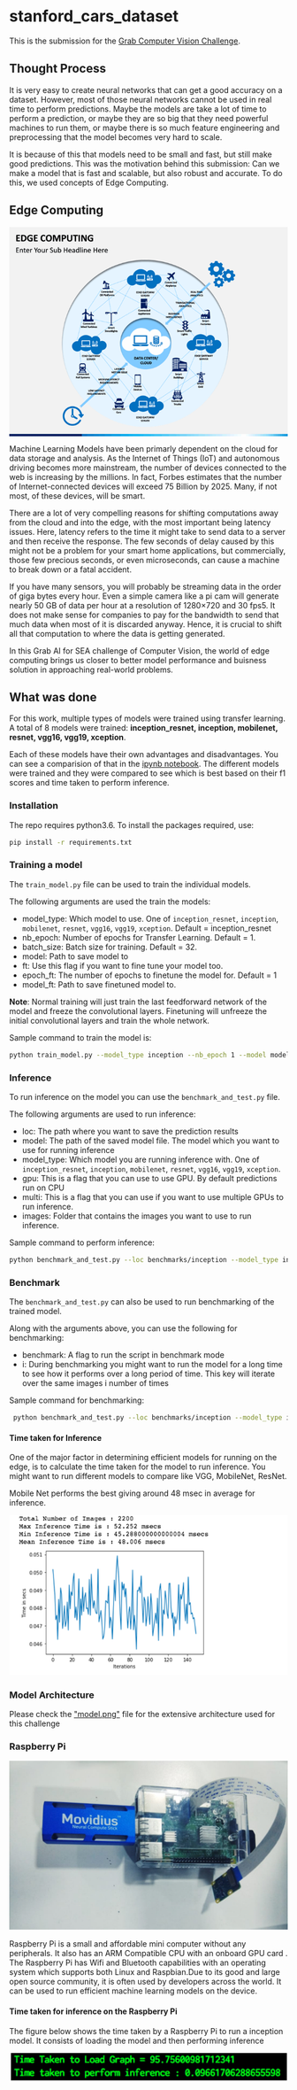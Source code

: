 # stanford_cars_dataset
This is the submission for the [Grab Computer Vision Challenge](https://www.aiforsea.com/computer-vision).

## Thought Process
It is very easy to create neural networks that can get a good accuracy on a dataset. However, most of those neural networks cannot be used in real time to perform predictions. Maybe the models are take a lot of time to perform a prediction, or maybe they are so big that they need powerful machines to run them, or maybe there is so much feature engineering and preprocessing that the model becomes very hard to scale.

It is because of this that models need to be small and fast, but still make good predictions. This was the motivation behind this submission: Can we make a model that is fast and scalable, but also robust and accurate. To do this, we used concepts of Edge Computing.

## Edge Computing
<img align="center" src="images\edge-computing-slide5.png" alt="edge computing"><br/>

Machine Learning Models have been primarly dependent on the cloud for data storage and analysis. As the Internet of Things (IoT) and autonomous driving becomes more mainstream, the number of devices connected to the web is increasing by the millions. In fact, Forbes estimates that the number of Internet-connected devices will exceed 75 Billion by 2025. Many, if not most, of these devices, will be smart.

There are a lot of very compelling reasons for shifting computations away from the cloud and into the edge, with the most important being latency issues. Here, latency refers to the time it might take to send data to a server and then receive the response. The few seconds of delay caused by this might not be a problem for your smart home applications, but commercially, those few precious seconds, or even microseconds, can cause a machine to break down or a fatal accident.

If you have many sensors, you will probably be streaming data in the order of giga bytes every hour. Even a simple camera like a pi cam will generate nearly 50 GB of data per hour at a resolution of 1280×720 and 30 fps5. It does not make sense for companies to pay for the bandwidth to send that much data when most of it is discarded anyway. Hence, it is crucial to shift all that computation to where the data is getting generated.

In this Grab AI for SEA challenge of Computer Vision, the world of edge computing brings us closer to better model performance and buisness solution in approaching real-world problems. 

## What was done
For this work, multiple types of models were trained using transfer learning. A total of 8 models were trained: **inception_resnet, inception, mobilenet, resnet, vgg16, vgg19, xception**.

Each of these models have their own advantages and disadvantages. You can see a comparision of that in the [ipynb notebook](benchmark_vis.ipynb). The different models were trained and they were compared to see which is best based on their f1 scores and time taken to perform inference.

### Installation
The repo requires python3.6. To install the packages required, use:

```bash
pip install -r requirements.txt
```

### Training a model
The `train_model.py` file can be used to train the individual models.

The following arguments are used the train the models:
- model_type: Which model to use. One of `inception_resnet`, `inception`, `mobilenet`, `resnet`, `vgg16`, `vgg19`, `xception`. Default = inception_resnet
- nb_epoch: Number of epochs for Transfer Learning. Default = 1.
- batch_size: Batch size for training. Default = 32.
- model: Path to save model to
- ft: Use this flag if you want to fine tune your model too.
- epoch_ft: The number of epochs to finetune the model for. Default = 1
- model_ft: Path to save finetuned model to.

**Note**: Normal training will just train the last feedforward network of the model and freeze the convolutional layers. Finetuning will unfreeze the initial convolutional layers and train the whole network.

Sample command to train the model is:
```bash
python train_model.py --model_type inception --nb_epoch 1 --model models/inception.h5 --ft --model_ft models/inception_ft.h5 --epoch_ft 2 --nb_epoch 2
```

### Inference
To run inference on the model you can use the `benchmark_and_test.py` file.

The following arguments are used to run inference:
- loc: The path where you want to save the prediction results
- model: The path of the saved model file. The model which you want to use for running inference
- model_type: Which model you are running inference with. One of `inception_resnet`, `inception`, `mobilenet`, `resnet`, `vgg16`, `vgg19`, `xception`.
- gpu: This is a flag that you can use to use GPU. By default predictions run on CPU
- multi: This is a flag that you can use if you want to use multiple GPUs to run inference.
- images: Folder that contains the images you want to use to run inference.

Sample command to perform inference:
```bash
python benchmark_and_test.py --loc benchmarks/inception --model_type inception --model models/inception.h5 --images data/test/1
```
### Benchmark
The `benchmark_and_test.py` can also be used to run benchmarking of the trained model.

Along with the arguments above, you can use the following for benchmarking:
- benchmark: A flag to run the script in benchmark mode
- i: During benchmarking you might want to run the model for a long time to see how it performs over a long period of time. This key will iterate over the same images i number of times

Sample command for benchmarking:
```bash
 python benchmark_and_test.py --loc benchmarks/inception --model_type inception --model models/inception.h5 --images data/test/1 --i 100 --benchmark
```

#### Time taken for Inference

One of the major factor in determining efficient models for running on the edge, is to calculate the time taken for the model to run inference.
You might want to run different models to compare like VGG, MobileNet, ResNet. <br/>

Mobile Net performs the best giving around 48 msec in average for inference. 

![MobileNet](images\mobilenet.png)

### Model Architecture 

Please check the ["model.png"](https://github.com/varchanaiyer/stanford_cars_dataset/blob/master/model.png) file for the extensive architecture used for this challenge


### Raspberry Pi 

![raspberrypi](images\rp.jpeg)<br/>

Raspberry Pi is a small and affordable mini computer without any peripherals. It also has an ARM Compatible CPU with an onboard GPU card . The Raspberry Pi has Wifi and Bluetooth capabilities with an operating system which supports both Linux and Raspbian.Due to its good and large open source community, it is often used by developers across the world. It can be used to run efficient machine learning models on the device.  

#### Time taken for inference on the Raspberry Pi

The figure below shows the time taken by a Raspberry Pi to run a inception model. It consists of loading the model and then performing inference

![rptime](images\rptime.png)
